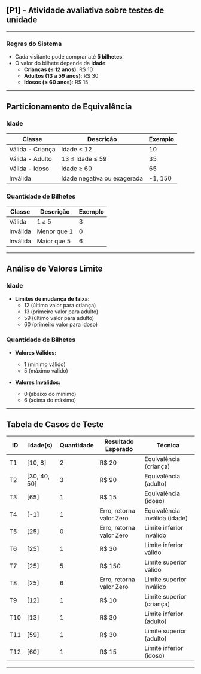 ## [P1] - Atividade avaliativa sobre testes de unidade 
---
### Regras do Sistema
- Cada visitante pode comprar até **5 bilhetes**.
- O valor do bilhete depende da **idade**:
    - **Crianças (≤ 12 anos)**: R$ 10
  - **Adultos (13 a 59 anos)**: R$ 30
  - **Idosos (≥ 60 anos)**: R$ 15
---

## Particionamento de Equivalência

### Idade

| Classe           | Descrição                     | Exemplo |
|------------------|-------------------------------|---------|
| Válida - Criança | Idade ≤ 12                    | 10      |
| Válida - Adulto  | 13 ≤ Idade ≤ 59               | 35      |
| Válida - Idoso   | Idade ≥ 60                    | 65      |
| Inválida         | Idade negativa ou exagerada   | -1, 150 |

### Quantidade de Bilhetes

| Classe           | Descrição                   | Exemplo |
|------------------|-----------------------------|---------|
| Válida           | 1 a 5                       | 3       |
| Inválida         | Menor que 1                 | 0       |
| Inválida         | Maior que 5                 | 6       |

---

## Análise de Valores Limite

### Idade
- **Limites de mudança de faixa:**
  - 12 (último valor para criança)
  - 13 (primeiro valor para adulto)
  - 59 (último valor para adulto)
  - 60 (primeiro valor para idoso)

### Quantidade de Bilhetes

- **Valores Válidos:**
  - 1 (mínimo válido)
  - 5 (máximo válido)

- **Valores Inválidos:**
  - 0 (abaixo do mínimo)
  - 6 (acima do máximo)

---

## Tabela de Casos de Teste

| ID  | Idade(s)             | Quantidade | Resultado Esperado                    | Técnica                           |
|-----|----------------------|------------|---------------------------------------|-----------------------------------|
| T1  | [10, 8]              | 2          | R$ 20                                 | Equivalência (criança)           |
| T2  | [30, 40, 50]         | 3          | R$ 90                                 | Equivalência (adulto)            |
| T3  | [65]                 | 1          | R$ 15                                 | Equivalência (idoso)             |
| T4  | [-1]                 | 1          | Erro, retorna valor Zero              | Equivalência inválida (idade)    |
| T5  | [25]                 | 0          | Erro, retorna valor Zero              | Limite inferior inválido         |
| T6  | [25]                 | 1          | R$ 30                                 | Limite inferior válido           |
| T7  | [25]                 | 5          | R$ 150                                | Limite superior válido           |
| T8  | [25]                 | 6          | Erro, retorna valor Zero              | Limite superior inválido         |
| T9  | [12]                 | 1          | R$ 10                                 | Limite superior (criança)        |
| T10 | [13]                 | 1          | R$ 30                                 | Limite inferior (adulto)         |
| T11 | [59]                 | 1          | R$ 30                                 | Limite superior (adulto)         |
| T12 | [60]                 | 1          | R$ 15                                 | Limite inferior (idoso)          |

---
